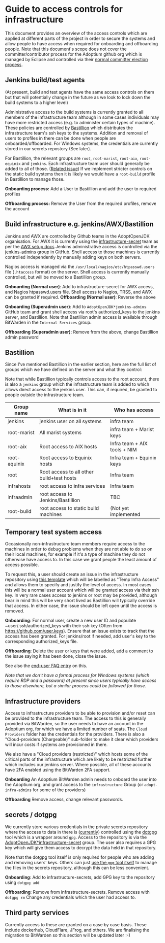 # Guide to access controls for infrastructure

This document provides an overview of the access controls which are applied
at different parts of the project in order to secure the systems and allow
people to have access when required for onboarding and offboarding people. 
Note that this document's scope does not cover the committer/contributor
process for the Adoptium github org which is managed by Eclipse and
controlled via their [normal committer election process](https://www.eclipse.org/membership/become_a_member/committer.php).

## Jenkins build/test agents

(At present, build and test agents have the same access controls on them but
that will potentially change in the future as we look to lock down the build
systems to a higher level)

Administrative access to the build systems is currently granted to all members of the
infrastructure team although in some cases individuals may have more
restricted access (e.g.  to administer certain types of machine).  These
policies are controlled by [Bastillion](https://www.bastillion.io/) which distributes the infrastructure
team's ssh keys to the systems.  Addition and removal of users to profiles
in there can be done when people are onboarded/offboarded. For Windows
systems, the credentials are currently stored in our secrets repostory (See
later).

For Bastillion, the relevant groups are `root`, `root-marist`, `root-aix`,
`root-equinix` and `jenkins`. Each infrastructure team user should generally be added
to all of those.
([Related issue](https://github.com/adoptium/infrastructure/issues/2970))
If we implement stricter controls on the static build systems then it is
likely we would have a `root-build` profile in Bastillion to manage those.

**Onboarding process:** Add a User to Bastillion and add the user to required profiles

**Offboarding process:** Remove the User from the required profiles, remove the account


## Build infrastructure e.g. jenkins/AWX/Bastillion

Jenkins and AWX are controlled by Github teams in the AdoptOpenJDK
organisation. For AWX it is currently using the
[infrastructure-secret](https://github.com/orgs/AdoptOpenJDK/teams/jenkins-admins/members)
team as per the
[AWX setup docs](https://github.com/adoptium/infrastructure/wiki/Ansible-AWX#authentication)
Jenkins administrative access is controlled via the
[jenkins-admins](https://github.com/orgs/AdoptOpenJDK/teams/jenkins-admins/members)
group in GitHub. Shell access to those machines is currently controlled independently
by manually adding keys on both servers.

Nagios access is managed via the `/usr/local/nagios/etc/htpasswd.users` file
(`.htaccess` format) on the server. Shell access is currently manually
controlled, but will be moved to a Bastillion group.

**Onboarding (Normal user)**: Add to infrastructure-secret for AWX access,
and Nagios htpasswd.users file.  Shell access to Nagios, TRSS, and AWX can be
granted if required.
**Offboarding (Normal user)**: Reverse the above

**Onboarding (Superadmin user)**: Add to `AdoptOpenJDK*jenkins-admins` GitHub team
and grant shell access via root's authorized_keys to the jenkins server,
and Bastillion. Note that Bastillion admin access is available through
BitWarden in the `Internal Services` group.

**Offboarding (Superadmin user)**: Remove from the above, change Bastillion
admin password

## Bastillion

Since I've mentioned Bastillion in the earlier section, here are the full
list of groups which we have defined on the server and what they control:

Note that while Bastillion typically controls access to the root account,
there is also a `jenkins` group which the infrastructure team is added to
which allows direct access to the jenkins user. This can, if required, be
granted to people outside the infrastructure team.

Group name | What is in it | Who has access
--- | --- | ---
jenkins | jenkins user on all systems | infra team
root-marist | All marist systems |  infra team + Marist keys
root-aix | Root access to AIX hosts | Infra team + AIX tools + NIM
root-equinix | Root access to Equinix hosts | Infra team + Equinix keys
root | Root access to all other build+test hosts | Infra team
infrahosts | root access to infra services | Infra team
infraadmin | root access to Jenkins/Bastillion | TBC 
root-build | root access to static build machines | (Not yet implemented 

## Temporary test system access

Occasionally non-infrastructure team members require access to the machines
in order to debug problems when they are not able to do so on their local
machines, for example if it's a type of machine they do not otherwise have
access to. In this case we grant people the least amount of access possible.

To request this, a user should create an issue in the infrastructure
repository using [this
template](https://github.com/adoptium/infrastructure/issues/new?assignees=sxa&labels=Temp+Infra+Access&template=machineaccess.md&title=Access+request+for+%3Cyour+username%3E)
which will be labelled as "Temp Infra Access" and allows them to specify and
justify the level of access.  In most cases this will be a normal user
account which will be granted access via their ssh key.  In very rare cases
access to jenkins or root may be provided, although bear in mind this will
be very short lived as Bastillion will typically override that access.  In
either case, the issue should be left open until the access is removed.

**Onboarding**: For normal user, create a new user ID and populate
~user/.ssh/authorized_keys with their ssh key (Often from
https://github.com/user.keys).  Ensure that an issue exists to track that
the access has been granted.  For jenkins/root if needed, add user's key to
the corresponding authorized_keys file.

**Offboarding**: Delete the user or keys that were added, add a comment to
the issue saying it has been done, close the issue. 

See also the [end-user FAQ entry](https://github.com/adoptium/infrastructure/blob/master/FAQ.md#temporary-access-to-a-machine)
on this.

*Note that we don't have a formal process for Windows systems (which require
RDP and a password) at present since users typically have access to those
elsewhere, but a similar process could be followed for those.*


## Infrastructure providers

Access to infrastructure providers to be able to provision and/or reset can
be provided to the infrastructure team. The access to this is generally
provided via BitWarden, so the user needs to have an account in the Adoptium
org, for which we have a limited number of seats. The `Cloud Providers`
folder has the credentials for the providers. There is also a
"Cloud-providers (Chargeable)" sub-folder to make it clear which providers
will incur costs if systems are provisioned in there.

We also have a "Cloud providers (restricted)" which hosts some of the
critical parts of the infrastructure which are likely to be restricted
further which includes our jenkins server. Where possible, all of these
accounts have 2FA enabled using the BitWarden 2FA support.

**Onboarding** An Adoptium BitWarden admin needs to onboard the user into
the Adoptium org, and grant access to the `infrastructure` Group (or
`adopt-infra-admins` for some of the providers)

**Offboarding** Remove access, change relevant passwords.

## secrets / dotgpg

We currently store various credentials in the private secrets repository where the
access to data in there is
([currently](https://github.com/adoptium/infrastructure/issues/2661))
controlled using the [dotgpg](https://github.com/ConradIrwin/dotgpg) tool
which is a wrapper around `gpg`. Access to the repository is via the
[AdoptOpenJDK*infrastructure-secret](https://github.com/orgs/AdoptOpenJDK/teams/infrastructure-secret)
group. The user also requires a GPG key which will give them access to
decrypt the data held in that repository.

Note that the dotgpg tool itself is only required for people who are adding
and removing users' keys. Others can just [use the `gpg` tool
itself](https://github.com/ConradIrwin/dotgpg#use-without-ruby) to
manage the files in the secrets repository, although this can be less convenient.

**Onboarding**: Add to infrastructure-secrets, add GPG key to the repository using `dotgpg add`

**Offboarding**: Remove from infrastructure-secrets. Remove access with `dotgpg rm`
Change any credentials which the user had access to.

## Third party services

Currently access to these are granted on a case by case basis.  These
include dockerhub, CloudFlare, JFrog,  and others.  We are finalising the
migration to BitWarden so this section will be updated later :-)

